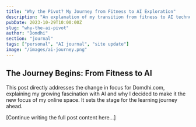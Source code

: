 ```yaml
---
title: "Why the Pivot? My Journey from Fitness to AI Exploration"
description: "An explanation of my transition from fitness to AI technologies and why I've decided to refocus my online presence."
pubDate: 2023-10-29T10:00:00Z
slug: "why-the-ai-pivot"
author: "Domdhi"
section: "journal"
tags: ["personal", "AI journal", "site update"]
image: "/images/ai-journey.png"
---
```


## The Journey Begins: From Fitness to AI

This post directly addresses the change in focus for Domdhi.com, explaining my growing fascination with AI and why I decided to make it the new focus of my online space. It sets the stage for the learning journey ahead.

[Continue writing the full post content here...] 